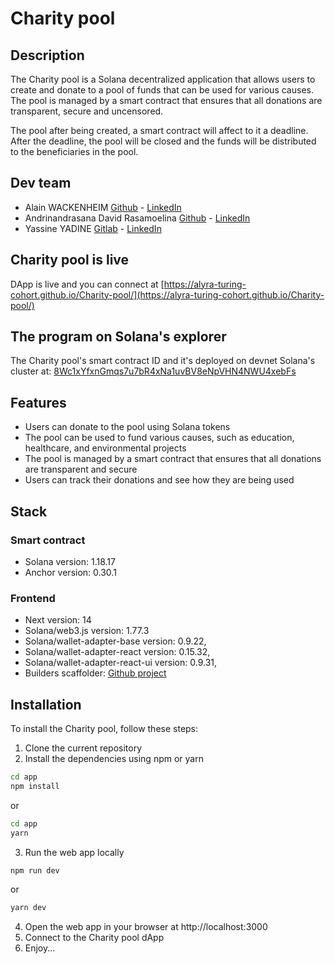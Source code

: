 # Charity pool

## Description

The Charity pool is a Solana decentralized application that allows users to create and donate to a pool of funds that can be used for various causes. The pool is managed by a smart contract that ensures that all donations are transparent, secure and uncensored.

The pool after being created, a smart contract will affect to it a deadline. 
After the deadline, the pool will be closed and the funds will be distributed to the beneficiaries in the pool. 

## Dev team

- Alain WACKENHEIM [Github](https://github.com/al0x0508) - [LinkedIn](https://www.linkedin.com/in/alain-wackenheim-6ab145123/)
- Andrinandrasana David Rasamoelina [Github](https://github.com/andrijdavid/) - [LinkedIn](https://www.linkedin.com/in/andrijdavid/)
- Yassine YADINE [Gitlab](https://gitlab.com/yassine-yadine) - [LinkedIn](https://www.linkedin.com/in/yassine-yadine-6b841784/)

## Charity pool is live

DApp is live and you can connect at [https://alyra-turing-cohort.github.io/Charity-pool/](https://alyra-turing-cohort.github.io/Charity-pool/)

## The program on Solana's explorer

The Charity pool's smart contract ID and it's deployed on devnet Solana's cluster at: [8Wc1xYfxnGmqs7u7bR4xNa1uvBV8eNpVHN4NWU4xebFs](https://explorer.solana.com/address/8Wc1xYfxnGmqs7u7bR4xNa1uvBV8eNpVHN4NWU4xebFs)

## Features

- Users can donate to the pool using Solana tokens
- The pool can be used to fund various causes, such as education, healthcare, and environmental projects
- The pool is managed by a smart contract that ensures that all donations are transparent and secure
- Users can track their donations and see how they are being used   

## Stack

### Smart contract

- Solana version: 1.18.17
- Anchor version: 0.30.1

### Frontend

- Next version: 14
- Solana/web3.js version: 1.77.3
- Solana/wallet-adapter-base version: 0.9.22,
- Solana/wallet-adapter-react version: 0.15.32,
- Solana/wallet-adapter-react-ui version: 0.9.31,
- Builders scaffolder: [Github project]()

## Installation

To install the Charity pool, follow these steps:

1. Clone the current repository
2. Install the dependencies using npm or yarn
```bash
cd app
npm install
```
or
```bash
cd app
yarn 
```
3. Run the web app locally
```bash
npm run dev
```
or
```bash
yarn dev
```
4. Open the web app in your browser at http://localhost:3000
5. Connect to the Charity pool dApp
6. Enjoy...
